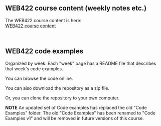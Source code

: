 ## WEB422 course content (weekly notes etc.)

The WEB422 course content is here:  
[WEB422 course content](https://sictweb.github.io/web422/)

<br>

## WEB422 code examples

Organized by week. Each "week" page has a README file that describes that week's code examples.

You can browse the code online.

You can also download the repository as a zip file.

Or, you can clone the repository to your own computer.

**NOTE** An updated set of Code examples has replaced the old "Code Examples" folder. The old "Code Examples" has been renamed to "Code Examples v1" and will be removed in future versions of this course. 
